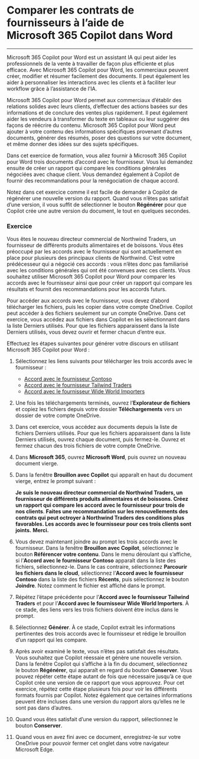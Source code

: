 
# Comparer les contrats de fournisseurs à l’aide de Microsoft 365 Copilot dans Word
---
Microsoft 365 Copilot pour Word est un assistant IA qui peut aider les professionnels de la vente à travailler de façon plus efficiente et plus efficace. Avec Microsoft 365 Copilot pour Word, les commerciaux peuvent créer, modifier et résumer facilement des documents. Il peut également les aider à personnaliser les interactions avec les clients et à faciliter leur workflow grâce à l’assistance de l’IA.

Microsoft 365 Copilot pour Word permet aux commerciaux d’établir des relations solides avec leurs clients, d’effectuer des actions basées sur des informations et de conclure des ventes plus rapidement. Il peut également aider les vendeurs à transformer du texte en tableaux ou leur suggérer des façons de réécrire du contenu. Microsoft 365 Copilot pour Word peut ajouter à votre contenu des informations spécifiques provenant d’autres documents, générer des résumés, poser des questions sur votre document, et même donner des idées sur des sujets spécifiques.

Dans cet exercice de formation, vous allez fournir à Microsoft 365 Copilot pour Word trois documents d’accord avec le fournisseur. Vous lui demandez ensuite de créer un rapport qui compare les conditions générales négociées avec chaque client. Vous demandez également à Copilot de fournir des recommandations pour la renégociation de chaque accord.

Notez dans cet exercice comme il est facile de demander à Copilot de régénérer une nouvelle version du rapport. Quand vous n’êtes pas satisfait d’une version, il vous suffit de sélectionner le bouton **Régénérer** pour que Copilot crée une autre version du document, le tout en quelques secondes.

### Exercice

Vous êtes le nouveau directeur commercial de Northwind Traders, un fournisseur de différents produits alimentaires et de boissons. Vous êtes préoccupé par les accords avec le fournisseur qui sont actuellement en place pour plusieurs des principaux clients de Northwind. C’est votre prédécesseur qui a négocié ces accords : vous n’êtes donc pas familiarisé avec les conditions générales qui ont été convenues avec ces clients. Vous souhaitez utiliser Microsoft 365 Copilot pour Word pour comparer les accords avec le fournisseur ainsi que pour créer un rapport qui compare les résultats et fournit des recommandations pour les accords futurs.

Pour accéder aux accords avec le fournisseur, vous devez d’abord télécharger les fichiers, puis les copier dans votre compte OneDrive. Copilot peut accéder à des fichiers seulement sur un compte OneDrive. Dans cet exercice, vous accédez aux fichiers dans Copilot en les sélectionnant dans la liste Derniers utilisés. Pour que les fichiers apparaissent dans la liste Derniers utilisés, vous devez ouvrir et fermer chacun d’entre eux.

Effectuez les étapes suivantes pour générer votre discours en utilisant Microsoft 365 Copilot pour Word :

1.  Sélectionnez les liens suivants pour télécharger les trois accords avec le fournisseur :
     -  [Accord avec le fournisseur Contoso](https://go.microsoft.com/fwlink/?linkid=2268925)
     -  [Accord avec le fournisseur Tailwind Traders](https://go.microsoft.com/fwlink/?linkid=2269128)
     -  [Accord avec le fournisseur Wide World Importers](https://go.microsoft.com/fwlink/?linkid=2268931)
2.  Une fois les téléchargements terminés, ouvrez l’**Explorateur de fichiers** et copiez les fichiers depuis votre dossier **Téléchargements** vers un dossier de votre compte OneDrive.
3.  Dans cet exercice, vous accédez aux documents depuis la liste de fichiers Derniers utilisés. Pour que les fichiers apparaissent dans la liste Derniers utilisés, ouvrez chaque document, puis fermez-le. Ouvrez et fermez chacun des trois fichiers de votre compte OneDrive.
4.  Dans **Microsoft 365**, ouvrez **Microsoft Word**, puis ouvrez un nouveau document vierge.
5.  Dans la fenêtre **Brouillon avec Copilot** qui apparaît en haut du document vierge, entrez le prompt suivant :
    
    **Je suis le nouveau directeur commercial de Northwind Traders, un fournisseur de différents produits alimentaires et de boissons. Créez un rapport qui compare les accord avec le fournisseur pour trois de nos clients**. **Faites une recommandation sur les renouvellements des contrats qui peut octroyer à Northwind Traders des conditions plus favorables. Les accords avec le fournisseur pour ces trois clients sont joints.** **Merci.** 
          
6.  Vous devez maintenant joindre au prompt les trois accords avec le fournisseur. Dans la fenêtre **Brouillon avec Copilot**, sélectionnez le bouton **Référencer votre contenu**. Dans le menu déroulant qui s’affiche, si l’**Accord avec le fournisseur Contoso** apparaît dans la liste des fichiers, sélectionnez-le. Dans le cas contraire, sélectionnez **Parcourir les fichiers dans le cloud**, sélectionnez l’**Accord avec le fournisseur Contoso** dans la liste des fichiers **Récents**, puis sélectionnez le bouton **Joindre**. Notez comment le fichier est affiché dans le prompt.
7.  Répétez l’étape précédente pour l’**Accord avec le fournisseur Tailwind Traders** et pour l’**Accord avec le fournisseur Wide World Importers**. À ce stade, des liens vers les trois fichiers doivent être inclus dans le prompt.
8.  Sélectionnez **Générer**. À ce stade, Copilot extrait les informations pertinentes des trois accords avec le fournisseur et rédige le brouillon d’un rapport qui les compare.
9.  Après avoir examiné le texte, vous n’êtes pas satisfait des résultats. Vous souhaitez que Copilot réessaie et génère une nouvelle version. Dans la fenêtre Copilot qui s’affiche à la fin du document, sélectionnez le bouton **Régénérer**, qui apparaît en regard du bouton **Conserver**. Vous pouvez répéter cette étape autant de fois que nécessaire jusqu’à ce que Copilot crée une version de ce rapport que vous approuvez. Pour cet exercice, répétez cette étape plusieurs fois pour voir les différents formats fournis par Copilot. Notez également que certaines informations peuvent être incluses dans une version du rapport alors qu’elles ne le sont pas dans d’autres.
10. Quand vous êtes satisfait d’une version du rapport, sélectionnez le bouton **Conserver**.
11. Quand vous en avez fini avec ce document, enregistrez-le sur votre OneDrive pour pouvoir fermer cet onglet dans votre navigateur Microsoft Edge.
